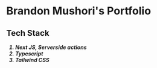 # Brandon Mushori's Portfolio

## Tech Stack
<ol>
<strong>
<em>
<li>Next JS, Serverside actions</li>
<li>Typescript</li>
<li>Tailwind CSS</li>
</em>
</strong>
</ol>
